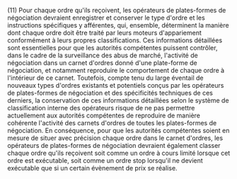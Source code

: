 (11) Pour chaque ordre qu'ils reçoivent, les opérateurs de plates-formes de négociation devraient enregistrer et conserver le type d'ordre et les instructions spécifiques y afférentes, qui, ensemble, déterminent la manière dont chaque ordre doit être traité par leurs moteurs d'appariement conformément à leurs propres classifications. Ces informations détaillées sont essentielles pour que les autorités compétentes puissent contrôler, dans le cadre de la surveillance des abus de marché, l'activité de négociation dans un carnet d'ordres donné d'une plate-forme de négociation, et notamment reproduire le comportement de chaque ordre à l'intérieur de ce carnet. Toutefois, compte tenu du large éventail de nouveaux types d'ordres existants et potentiels conçus par les opérateurs de plates-formes de négociation et des spécificités techniques de ces derniers, la conservation de ces informations détaillées selon le système de classification interne des opérateurs risque de ne pas permettre actuellement aux autorités compétentes de reproduire de manière cohérente l'activité des carnets d'ordres de toutes les plates-formes de négociation. En conséquence, pour que les autorités compétentes soient en mesure de situer avec précision chaque ordre dans le carnet d'ordres, les opérateurs de plates-formes de négociation devraient également classer chaque ordre qu'ils reçoivent soit comme un ordre à cours limité lorsque cet ordre est exécutable, soit comme un ordre stop lorsqu'il ne devient exécutable que si un certain évènement de prix se réalise.